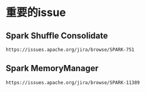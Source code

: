 # 重要的issue

## Spark Shuffle Consolidate
```
https://issues.apache.org/jira/browse/SPARK-751
```

## Spark MemoryManager
```
https://issues.apache.org/jira/browse/SPARK-11389
```